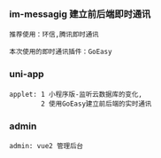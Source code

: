 ### im-messagig 建立前后端即时通讯
```
推荐使用：环信,腾讯即时通讯

本次使用的即时通讯插件：GoEasy
```

### uni-app
```
applet: 1 小程序版-监听云数据库的变化, 
        2 使用GoEasy建立前后端的实时通讯
```

### admin
```
admin: vue2 管理后台
```

